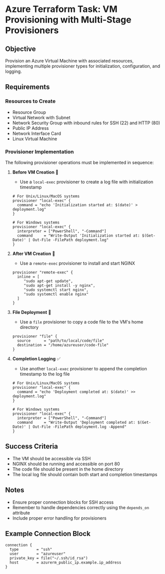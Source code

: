 # Azure Terraform Task: VM Provisioning with Multi-Stage Provisioners

## Objective
Provision an Azure Virtual Machine with associated resources, implementing multiple provisioner types for initialization, configuration, and logging.

## Requirements

### Resources to Create
- Resource Group
- Virtual Network with Subnet
- Network Security Group with inbound rules for SSH (22) and HTTP (80)
- Public IP Address
- Network Interface Card
- Linux Virtual Machine

### Provisioner Implementation
The following provisioner operations must be implemented in sequence:

1. **Before VM Creation** 📝
    - Use a `local-exec` provisioner to create a log file with initialization timestamp
    ```hcl
    # For Unix/Linux/MacOS systems
    provisioner "local-exec" {
      command = "echo 'Initialization started at: $(date)' > deployment.log"
    }

    # For Windows systems
    provisioner "local-exec" {
      interpreter = ["PowerShell", "-Command"]
      command     = "Write-Output 'Initialization started at: $(Get-Date)' | Out-File -FilePath deployment.log"
    }
    ```

2. **After VM Creation** 🚀
    - Use a `remote-exec` provisioner to install and start NGINX
    ```hcl
    provisioner "remote-exec" {
      inline = [
         "sudo apt-get update",
         "sudo apt-get install -y nginx",
         "sudo systemctl start nginx",
         "sudo systemctl enable nginx"
      ]
    }
    ```

3. **File Deployment** 📂
    - Use a `file` provisioner to copy a code file to the VM's home directory
    ```hcl
    provisioner "file" {
      source      = "path/to/local/code/file"
      destination = "/home/azureuser/code-file"
    }
    ```

4. **Completion Logging** ✅
    - Use another `local-exec` provisioner to append the completion timestamp to the log file
    ```hcl
    # For Unix/Linux/MacOS systems
    provisioner "local-exec" {
      command = "echo 'Deployment completed at: $(date)' >> deployment.log"
    }

    # For Windows systems
    provisioner "local-exec" {
      interpreter = ["PowerShell", "-Command"]
      command     = "Write-Output 'Deployment completed at: $(Get-Date)' | Out-File -FilePath deployment.log -Append"
    }
    ```

## Success Criteria
- The VM should be accessible via SSH
- NGINX should be running and accessible on port 80
- The code file should be present in the home directory
- The local log file should contain both start and completion timestamps

## Notes
- Ensure proper connection blocks for SSH access
- Remember to handle dependencies correctly using the `depends_on` attribute
- Include proper error handling for provisioners

## Example Connection Block
```hcl
connection {
  type        = "ssh"
  user        = "azureuser"
  private_key = file("~/.ssh/id_rsa")
  host        = azurerm_public_ip.example.ip_address
}
```